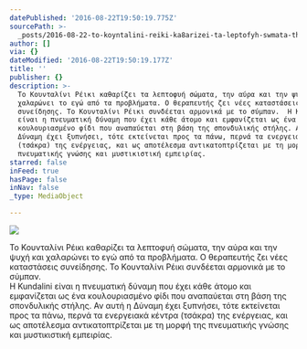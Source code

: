 ```yaml
---
datePublished: '2016-08-22T19:50:19.775Z'
sourcePath: >-
  _posts/2016-08-22-to-koyntalini-reiki-ka8arizei-ta-leptofyh-swmata-thn-ayra-k.md
author: []
via: {}
dateModified: '2016-08-22T19:50:19.177Z'
title: ''
publisher: {}
description: >-
  Το Κουνταλίνι Ρέικι καθαρίζει τα λεπτοφυή σώματα, την αύρα και την ψυχή και
  χαλαρώνει το εγώ από τα προβλήματα. Ο θεραπευτής ζει νέες καταστάσεις
  συνείδησης. Το Κουνταλίνι Ρέικι συνδέεται αρμονικά με το σύμπαν.  Η Kundalini
  είναι η πνευματική δύναμη που έχει κάθε άτομο και εμφανίζεται ως ένα
  κουλουριασμένο φίδι που αναπαύεται στη βάση της σπονδυλικής στήλης. Αν αυτή η
  Δύναμη έχει ξυπνήσει, τότε εκτείνεται προς τα πάνω, περνά τα ενεργειακά κέντρα
  (τσάκρα) της ενέργειας, και ως αποτέλεσμα αντικατοπτρίζεται με τη μορφή της
  πνευματικής γνώσης και μυστικιστική εμπειρίας.
starred: false
inFeed: true
hasPage: false
inNav: false
_type: MediaObject

---
```

![](https://the-grid-user-content.s3-us-west-2.amazonaws.com/2b4db84a-b41c-48e6-8a32-efa28aa47153.jpg)

Το Κουνταλίνι Ρέικι καθαρίζει τα λεπτοφυή σώματα, την αύρα και την ψυχή και χαλαρώνει το εγώ από τα προβλήματα. Ο θεραπευτής ζει νέες καταστάσεις συνείδησης. Το Κουνταλίνι Ρέικι συνδέεται αρμονικά με το σύμπαν.   
Η Kundalini είναι η πνευματική δύναμη που έχει κάθε άτομο και εμφανίζεται ως ένα κουλουριασμένο φίδι που αναπαύεται στη βάση της σπονδυλικής στήλης. Αν αυτή η Δύναμη έχει ξυπνήσει, τότε εκτείνεται προς τα πάνω, περνά τα ενεργειακά κέντρα (τσάκρα) της ενέργειας, και ως αποτέλεσμα αντικατοπτρίζεται με τη μορφή της πνευματικής γνώσης και μυστικιστική εμπειρίας.